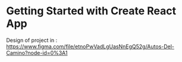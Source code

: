 # Getting Started with Create React App

Design of project in : https://www.figma.com/file/etnoPwVadLgUasNnEgQ52g/Autos-Del-Camino?node-id=0%3A1

